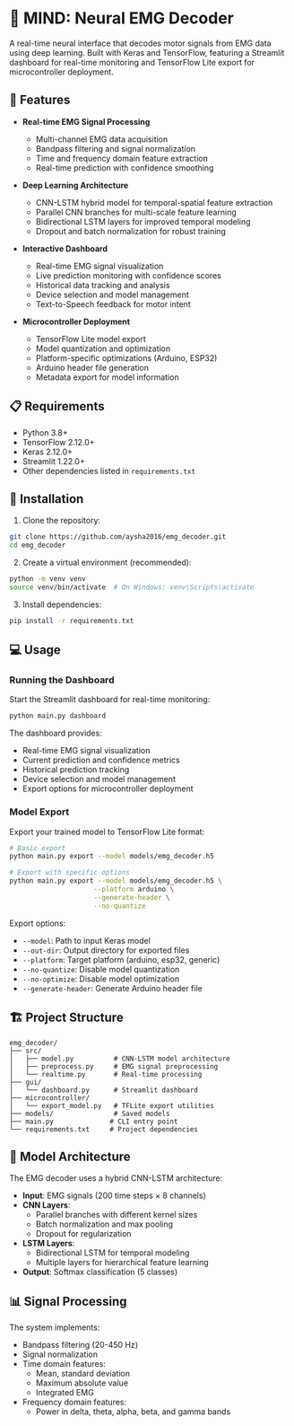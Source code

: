 # 🧠 MIND: Neural EMG Decoder

A real-time neural interface that decodes motor signals from EMG data using deep learning. Built with Keras and TensorFlow, featuring a Streamlit dashboard for real-time monitoring and TensorFlow Lite export for microcontroller deployment.

## 🌟 Features

- **Real-time EMG Signal Processing**
  - Multi-channel EMG data acquisition
  - Bandpass filtering and signal normalization
  - Time and frequency domain feature extraction
  - Real-time prediction with confidence smoothing

- **Deep Learning Architecture**
  - CNN-LSTM hybrid model for temporal-spatial feature extraction
  - Parallel CNN branches for multi-scale feature learning
  - Bidirectional LSTM layers for improved temporal modeling
  - Dropout and batch normalization for robust training

- **Interactive Dashboard**
  - Real-time EMG signal visualization
  - Live prediction monitoring with confidence scores
  - Historical data tracking and analysis
  - Device selection and model management
  - Text-to-Speech feedback for motor intent

- **Microcontroller Deployment**
  - TensorFlow Lite model export
  - Model quantization and optimization
  - Platform-specific optimizations (Arduino, ESP32)
  - Arduino header file generation
  - Metadata export for model information

## 📋 Requirements

- Python 3.8+
- TensorFlow 2.12.0+
- Keras 2.12.0+
- Streamlit 1.22.0+
- Other dependencies listed in `requirements.txt`

## 🚀 Installation

1. Clone the repository:
```bash
git clone https://github.com/aysha2016/emg_decoder.git
cd emg_decoder
```

2. Create a virtual environment (recommended):
```bash
python -m venv venv
source venv/bin/activate  # On Windows: venv\Scripts\activate
```

3. Install dependencies:
```bash
pip install -r requirements.txt
```

## 💻 Usage

### Running the Dashboard

Start the Streamlit dashboard for real-time monitoring:
```bash
python main.py dashboard
```

The dashboard provides:
- Real-time EMG signal visualization
- Current prediction and confidence metrics
- Historical prediction tracking
- Device selection and model management
- Export options for microcontroller deployment

### Model Export

Export your trained model to TensorFlow Lite format:
```bash
# Basic export
python main.py export --model models/emg_decoder.h5

# Export with specific options
python main.py export --model models/emg_decoder.h5 \
                     --platform arduino \
                     --generate-header \
                     --no-quantize
```

Export options:
- `--model`: Path to input Keras model
- `--out-dir`: Output directory for exported files
- `--platform`: Target platform (arduino, esp32, generic)
- `--no-quantize`: Disable model quantization
- `--no-optimize`: Disable model optimization
- `--generate-header`: Generate Arduino header file

## 🏗️ Project Structure

```
emg_decoder/
├── src/
│   ├── model.py          # CNN-LSTM model architecture
│   ├── preprocess.py     # EMG signal preprocessing
│   └── realtime.py       # Real-time processing
├── gui/
│   └── dashboard.py      # Streamlit dashboard
├── microcontroller/
│   └── export_model.py   # TFLite export utilities
├── models/               # Saved models
├── main.py              # CLI entry point
└── requirements.txt     # Project dependencies
```

## 🔧 Model Architecture

The EMG decoder uses a hybrid CNN-LSTM architecture:
- **Input**: EMG signals (200 time steps × 8 channels)
- **CNN Layers**: 
  - Parallel branches with different kernel sizes
  - Batch normalization and max pooling
  - Dropout for regularization
- **LSTM Layers**:
  - Bidirectional LSTM for temporal modeling
  - Multiple layers for hierarchical feature learning
- **Output**: Softmax classification (5 classes)

## 📊 Signal Processing

The system implements:
- Bandpass filtering (20-450 Hz)
- Signal normalization
- Time domain features:
  - Mean, standard deviation
  - Maximum absolute value
  - Integrated EMG
- Frequency domain features:
  - Power in delta, theta, alpha, beta, and gamma bands

 
